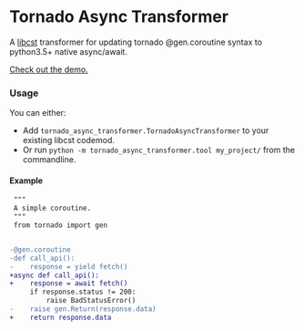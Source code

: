 # Tornado Async Transformer

A [libcst](https://github.com/Instagram/LibCST) transformer for updating tornado @gen.coroutine syntax to python3.5+ native async/await.

[Check out the demo.](https://tornado-async-transformer.zhammer.now.sh/)

### Usage
You can either:
- Add `tornado_async_transformer.TornadoAsyncTransformer` to your existing libcst codemod.
- Or run `python -m tornado_async_transformer.tool my_project/` from the commandline.

#### Example
```diff
 """
 A simple coroutine.
 """
 from tornado import gen


-@gen.coroutine
-def call_api():
-    response = yield fetch()
+async def call_api():
+    response = await fetch()
     if response.status != 200:
         raise BadStatusError()
-    raise gen.Return(response.data)
+    return response.data
```
